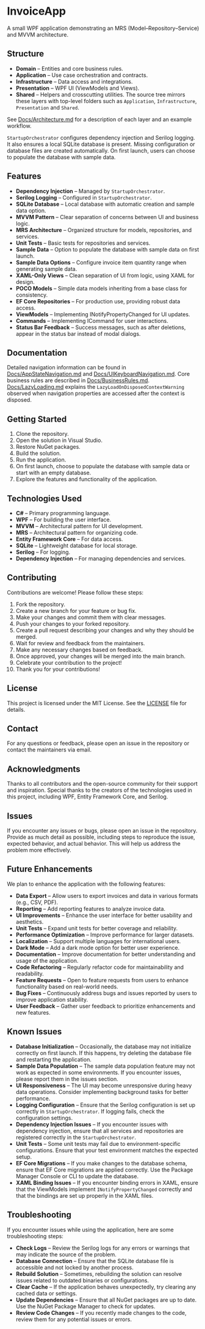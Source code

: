 # InvoiceApp

A small WPF application demonstrating an MRS (Model–Repository–Service) and MVVM architecture.

## Structure
- **Domain** – Entities and core business rules.
- **Application** – Use case orchestration and contracts.
- **Infrastructure** – Data access and integrations.
- **Presentation** – WPF UI (ViewModels and Views).
- **Shared** – Helpers and crosscutting utilities.
The source tree mirrors these layers with top-level folders such as `Application`, `Infrastructure`, `Presentation` and `Shared`.

See [Docs/Architecture.md](Docs/Architecture.md) for a description of each layer and an example workflow.

`StartupOrchestrator` configures dependency injection and Serilog logging. It also ensures a local SQLite database is present. Missing configuration or database files are created automatically. On first launch, users can choose to populate the database with sample data.
## Features
- **Dependency Injection** – Managed by `StartupOrchestrator`.
- **Serilog Logging** – Configured in `StartupOrchestrator`.
- **SQLite Database** – Local database with automatic creation and sample data option.
- **MVVM Pattern** – Clear separation of concerns between UI and business logic.
- **MRS Architecture** – Organized structure for models, repositories, and services.
- **Unit Tests** – Basic tests for repositories and services.
- **Sample Data** – Option to populate the database with sample data on first launch.
- **Sample Data Options** – Configure invoice item quantity range when generating sample data.
- **XAML-Only Views** – Clean separation of UI from logic, using XAML for design.
- **POCO Models** – Simple data models inheriting from a base class for consistency.
- **EF Core Repositories** – For production use, providing robust data access.
- **ViewModels** – Implementing INotifyPropertyChanged for UI updates.
- **Commands** – Implementing ICommand for user interactions.
- **Status Bar Feedback** – Success messages, such as after deletions, appear in the status bar instead of modal dialogs.

## Documentation
Detailed navigation information can be found in
[Docs/AppStateNavigation.md](Docs/AppStateNavigation.md) and
[Docs/UIKeyboardNavigation.md](Docs/UIKeyboardNavigation.md).
Core business rules are described in
[Docs/BusinessRules.md](Docs/BusinessRules.md).
[Docs/LazyLoading.md](Docs/LazyLoading.md) explains the `LazyLoadOnDisposedContextWarning`
observed when navigation properties are accessed after the context is disposed.

## Getting Started
1. Clone the repository.
1. Open the solution in Visual Studio.
1. Restore NuGet packages.
1. Build the solution.
1. Run the application.
1. On first launch, choose to populate the database with sample data or start with an empty database.
1. Explore the features and functionality of the application.

## Technologies Used
- **C#** – Primary programming language.
- **WPF** – For building the user interface.
- **MVVM** – Architectural pattern for UI development.
- **MRS** – Architectural pattern for organizing code.
- **Entity Framework Core** – For data access.
- **SQLite** – Lightweight database for local storage.
- **Serilog** – For logging.
- **Dependency Injection** – For managing dependencies and services.

## Contributing
Contributions are welcome! Please follow these steps:
1. Fork the repository.
1. Create a new branch for your feature or bug fix.
1. Make your changes and commit them with clear messages.
1. Push your changes to your forked repository.
1. Create a pull request describing your changes and why they should be merged.
1. Wait for review and feedback from the maintainers.
1. Make any necessary changes based on feedback.
1. Once approved, your changes will be merged into the main branch.
1. Celebrate your contribution to the project!
1. Thank you for your contributions!

## License
This project is licensed under the MIT License. See the [LICENSE](LICENSE) file for details.
## Contact
For any questions or feedback, please open an issue in the repository or contact the maintainers via email.
## Acknowledgments
Thanks to all contributors and the open-source community for their support and inspiration. Special thanks to the creators of the technologies used in this project, including WPF, Entity Framework Core, and Serilog.
## Issues
If you encounter any issues or bugs, please open an issue in the repository. Provide as much detail as possible, including steps to reproduce the issue, expected behavior, and actual behavior. This will help us address the problem more effectively.
## Future Enhancements
We plan to enhance the application with the following features:
- **Data Export** – Allow users to export invoices and data in various formats (e.g., CSV, PDF).
- **Reporting** – Add reporting features to analyze invoice data.
- **UI Improvements** – Enhance the user interface for better usability and aesthetics.
- **Unit Tests** – Expand unit tests for better coverage and reliability.
- **Performance Optimization** – Improve performance for larger datasets.
- **Localization** – Support multiple languages for international users.
- **Dark Mode** – Add a dark mode option for better user experience.
- **Documentation** – Improve documentation for better understanding and usage of the application.
- **Code Refactoring** – Regularly refactor code for maintainability and readability.
- **Feature Requests** – Open to feature requests from users to enhance functionality based on real-world needs.
- **Bug Fixes** – Continuously address bugs and issues reported by users to improve application stability.
- **User Feedback** – Gather user feedback to prioritize enhancements and new features.

## Known Issues	
- **Database Initialization** – Occasionally, the database may not initialize correctly on first launch. If this happens, try deleting the database file and restarting the application.
- **Sample Data Population** – The sample data population feature may not work as expected in some environments. If you encounter issues, please report them in the issues section.
- **UI Responsiveness** – The UI may become unresponsive during heavy data operations. Consider implementing background tasks for better performance.
- **Logging Configuration** – Ensure that the Serilog configuration is set up correctly in `StartupOrchestrator`. If logging fails, check the configuration settings.
- **Dependency Injection Issues** – If you encounter issues with dependency injection, ensure that all services and repositories are registered correctly in the `StartupOrchestrator`.
- **Unit Tests** – Some unit tests may fail due to environment-specific configurations. Ensure that your test environment matches the expected setup.
- **EF Core Migrations** – If you make changes to the database schema, ensure that EF Core migrations are applied correctly. Use the Package Manager Console or CLI to update the database.
- **XAML Binding Issues** – If you encounter binding errors in XAML, ensure that the ViewModels implement `INotifyPropertyChanged` correctly and that the bindings are set up properly in the XAML files.

## Troubleshooting
If you encounter issues while using the application, here are some troubleshooting steps:
- **Check Logs** – Review the Serilog logs for any errors or warnings that may indicate the source of the problem.
- **Database Connection** – Ensure that the SQLite database file is accessible and not locked by another process.
- **Rebuild Solution** – Sometimes, rebuilding the solution can resolve issues related to outdated binaries or configurations.
- **Clear Cache** – If the application behaves unexpectedly, try clearing any cached data or settings.
- **Update Dependencies** – Ensure that all NuGet packages are up to date. Use the NuGet Package Manager to check for updates.
- **Review Code Changes** – If you recently made changes to the code, review them for any potential issues or errors.
